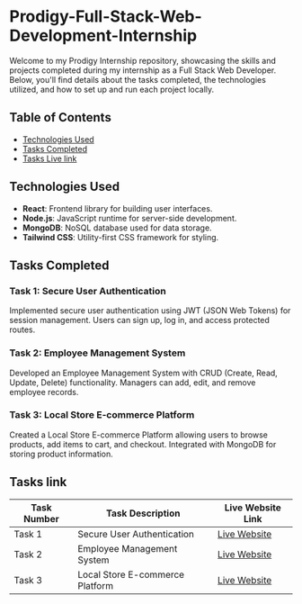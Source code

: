 # Prodigy-Full-Stack-Web-Development-Internship

Welcome to my Prodigy Internship repository, showcasing the skills and projects completed during my internship as a Full Stack Web Developer. Below, you'll find details about the tasks completed, the technologies utilized, and how to set up and run each project locally.

## Table of Contents

- [Technologies Used](#technologies-used)
- [Tasks Completed](#tasks-completed)
- [Tasks Live link](#Taskslink)


## Technologies Used

- **React**: Frontend library for building user interfaces.
- **Node.js**: JavaScript runtime for server-side development.
- **MongoDB**: NoSQL database used for data storage.
- **Tailwind CSS**: Utility-first CSS framework for styling.

## Tasks Completed

### Task 1: Secure User Authentication

Implemented secure user authentication using JWT (JSON Web Tokens) for session management. Users can sign up, log in, and access protected routes.

### Task 2: Employee Management System

Developed an Employee Management System with CRUD (Create, Read, Update, Delete) functionality. Managers can add, edit, and remove employee records.

### Task 3: Local Store E-commerce Platform

Created a Local Store E-commerce Platform allowing users to browse products, add items to cart, and checkout. Integrated with MongoDB for storing product information.



## Tasks link

| Task Number | Task Description                          | Live Website Link                                   |
|-------------|-------------------------------------------|-----------------------------------------------------|
| Task 1      | Secure User Authentication                | [Live Website](https://prodigy-internship-sigma.vercel.app)|
| Task 2      | Employee Management System                | [Live Website](https://prodigy-internship-fsii.vercel.app)|
| Task 3      | Local Store E-commerce Platform           | [Live Website](https://prodigy-internship-iii.vercel.app)|
